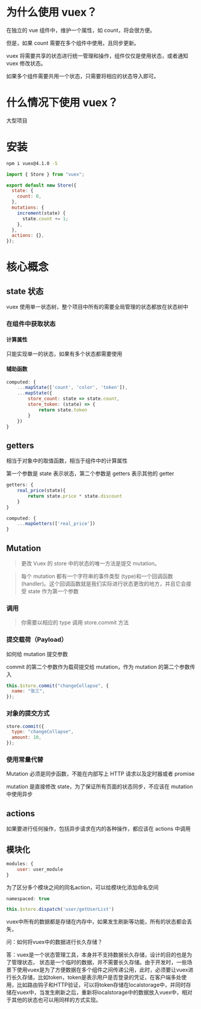 # 为什么使用 vuex？

在独立的 vue 组件中，维护一个属性，如 count，将会很方便。

但是，如果 count 需要在多个组件中使用，且同步更新。

vuex 将需要共享的状态进行统一管理和操作，组件仅仅是使用状态，或者通知 vuex 修改状态。

如果多个组件需要共用一个状态，只需要将相应的状态导入即可。

# 什么情况下使用 vuex？

大型项目

# 安装

```bash
npm i vuex@4.1.0 -S
```

```javascript
import { Store } from "vuex";

export default new Store({
  state: {
    count: 0,
  },
  mutations: {
    increment(state) {
      state.count += 1;
    },
  },
  actions: {},
});
```

# 核心概念

## state 状态

vuex 使用单一状态树，整个项目中所有的需要全局管理的状态都放在状态树中

### 在组件中获取状态

#### 计算属性

只能实现单一的状态，如果有多个状态都需要使用

#### 辅助函数

```javascript
computed: {
    ...mapState(['count', 'color', 'token']),
    ...mapState({
        store_count: state => state.count,
        store_token: (state) => {
            return state.token
        }
    })
}
```

## getters

相当于对象中的取值函数，相当于组件中的计算属性

第一个参数是 state 表示状态，第二个参数是 getters 表示其他的 getter

```javascript
getters: {
    real_price(state){
        return state.price * state.discount
    }
}
```

```javascript
computed: {
    ...mapGetters(['real_price'])
}
```

## Mutation

> 更改 Vuex 的 store 中的状态的唯一方法是提交 mutation。

> 每个 mutation 都有一个字符串的事件类型 (type)和一个回调函数 (handler)。这个回调函数就是我们实际进行状态更改的地方，并且它会接受 state 作为第一个参数

### 调用

> 你需要以相应的 type 调用 store.commit 方法

### 提交载荷（Payload）

如何给 mutation 提交参数

commit 的第二个参数作为载荷提交给 mutation，作为 mutation 的第二个参数传入

```javascript
this.$store.commit("changeCollapse", {
  name: "张三",
});
```

### 对象的提交方式

```javascript
store.commit({
  type: "changeCollapse",
  amount: 10,
});
```

### 使用常量代替

Mutation 必须是同步函数，不能在内部写上 HTTP 请求以及定时器或者 promise

mutation 是直接修改 state，为了保证所有页面的状态同步，不应该在 mutation 中使用异步

## actions

如果要进行任何操作，包括异步请求在内的各种操作，都应该在 actions 中调用

## 模块化

```javascript
modules: {
    user: user_module
}
```

为了区分多个模块之间的同名action，可以给模块化添加命名空间
```javascript
namespaced: true
```

```javascript
this.$store.dispatch('user/getUserList')
```

vuex中所有的数据都是存储在内存中，如果发生刷新等功能，所有的状态都会丢失，

问：如何将vuex中的数据进行长久存储？

答：vuex是一个状态管理工具，本身并不支持数据长久存储，设计的目的也是为了管理状态，
状态是一个临时的数据，并不需要长久存储。由于开发时，一些场景下使用vuex是为了方便数据在多个组件之间传递公用，此时，必须要让vuex进行长久存储，比如token，token是表示用户是否登录的凭证，在客户端多处使用，比如路由钩子和HTTP验证，可以将token存储在localstorage中，并同时存储在vuex中，当发生刷新之后，重新将localstorage中的数据放入vuex中，相对于其他的状态也可以用同样的方式实现。